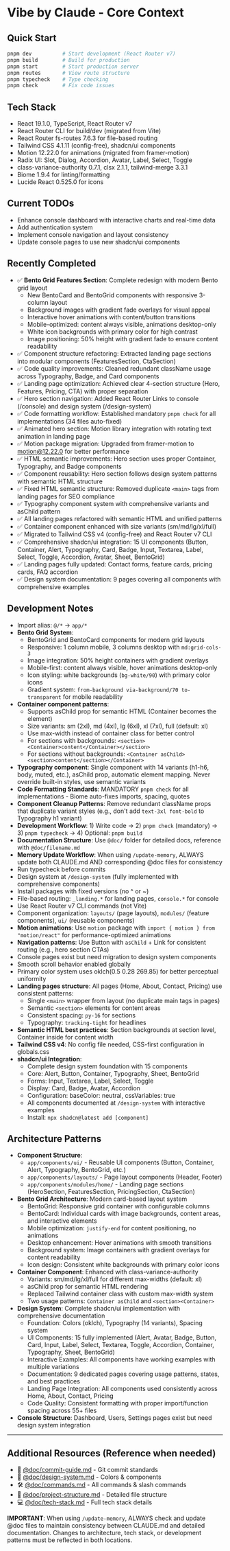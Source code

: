 # Vibe by Claude - Core Context

## Quick Start
```bash
pnpm dev          # Start development (React Router v7)
pnpm build        # Build for production
pnpm start        # Start production server
pnpm routes       # View route structure
pnpm typecheck    # Type checking
pnpm check        # Fix code issues
```

## Tech Stack
- React 19.1.0, TypeScript, React Router v7
- React Router CLI for build/dev (migrated from Vite)
- React Router fs-routes 7.6.3 for file-based routing
- Tailwind CSS 4.1.11 (config-free), shadcn/ui components
- Motion 12.22.0 for animations (migrated from framer-motion)
- Radix UI: Slot, Dialog, Accordion, Avatar, Label, Select, Toggle
- class-variance-authority 0.7.1, clsx 2.1.1, tailwind-merge 3.3.1
- Biome 1.9.4 for linting/formatting
- Lucide React 0.525.0 for icons

## Current TODOs
- Enhance console dashboard with interactive charts and real-time data
- Add authentication system
- Implement console navigation and layout consistency
- Update console pages to use new shadcn/ui components

## Recently Completed
- ✅ **Bento Grid Features Section**: Complete redesign with modern Bento grid layout
  - New BentoCard and BentoGrid components with responsive 3-column layout
  - Background images with gradient fade overlays for visual appeal
  - Interactive hover animations with content/button transitions
  - Mobile-optimized: content always visible, animations desktop-only
  - White icon backgrounds with primary color for high contrast
  - Image positioning: 50% height with gradient fade to ensure content readability
- ✅ Component structure refactoring: Extracted landing page sections into modular components (FeaturesSection, CtaSection)
- ✅ Code quality improvements: Cleaned redundant className usage across Typography, Badge, and Card components
- ✅ Landing page optimization: Achieved clear 4-section structure (Hero, Features, Pricing, CTA) with proper separation
- ✅ Hero section navigation: Added React Router Links to console (/console) and design system (/design-system)
- ✅ Code formatting workflow: Established mandatory `pnpm check` for all implementations (34 files auto-fixed)
- ✅ Animated hero section: Motion library integration with rotating text animation in landing page
- ✅ Motion package migration: Upgraded from framer-motion to motion@12.22.0 for better performance
- ✅ HTML semantic improvements: Hero section uses proper Container, Typography, and Badge components
- ✅ Component reusability: Hero section follows design system patterns with semantic HTML structure
- ✅ Fixed HTML semantic structure: Removed duplicate `<main>` tags from landing pages for SEO compliance
- ✅ Typography component system with comprehensive variants and asChild pattern
- ✅ All landing pages refactored with semantic HTML and unified patterns
- ✅ Container component enhanced with size variants (sm/md/lg/xl/full)
- ✅ Migrated to Tailwind CSS v4 (config-free) and React Router v7 CLI
- ✅ Comprehensive shadcn/ui integration: 15 UI components (Button, Container, Alert, Typography, Card, Badge, Input, Textarea, Label, Select, Toggle, Accordion, Avatar, Sheet, BentoGrid)
- ✅ Landing pages fully updated: Contact forms, feature cards, pricing cards, FAQ accordion
- ✅ Design system documentation: 9 pages covering all components with comprehensive examples

## Development Notes
- Import alias: `@/*` → `app/*`
- **Bento Grid System**: 
  - BentoGrid and BentoCard components for modern grid layouts
  - Responsive: 1 column mobile, 3 columns desktop with `md:grid-cols-3`
  - Image integration: 50% height containers with gradient overlays
  - Mobile-first: content always visible, hover animations desktop-only
  - Icon styling: white backgrounds (`bg-white/90`) with primary color icons
  - Gradient system: `from-background via-background/70 to-transparent` for mobile readability
- **Container component patterns**: 
  - Supports asChild prop for semantic HTML (Container becomes the element)
  - Size variants: sm (2xl), md (4xl), lg (6xl), xl (7xl), full (default: xl)
  - Use max-width instead of container class for better control
  - For sections with backgrounds: `<section><Container>content</Container></section>`
  - For sections without backgrounds: `<Container asChild><section>content</section></Container>`
- **Typography component**: Single component with 14 variants (h1-h6, body, muted, etc.), asChild prop, automatic element mapping. Never override built-in styles, use semantic variants
- **Code Formatting Standards**: MANDATORY `pnpm check` for all implementations - Biome auto-fixes imports, spacing, quotes
- **Component Cleanup Patterns**: Remove redundant className props that duplicate variant styles (e.g., don't add `text-3xl font-bold` to Typography h1 variant)
- **Development Workflow**: 1) Write code → 2) `pnpm check` (mandatory) → 3) `pnpm typecheck` → 4) Optional: `pnpm build`
- **Documentation Structure**: Use `@doc/` folder for detailed docs, reference with `@doc/filename.md`
- **Memory Update Workflow**: When using `/update-memory`, ALWAYS update both CLAUDE.md AND corresponding @doc files for consistency
- Run typecheck before commits
- Design system at `/design-system` (fully implemented with comprehensive components)
- Install packages with fixed versions (no ^ or ~)
- File-based routing: `_landing.*` for landing pages, `console.*` for console
- Use React Router v7 CLI commands (not Vite)
- Component organization: `layouts/` (page layouts), `modules/` (feature components), `ui/` (reusable components)
- **Motion animations**: Use `motion` package with `import { motion } from "motion/react"` for performance-optimized animations
- **Navigation patterns**: Use Button with `asChild` + Link for consistent routing (e.g., hero section CTAs)
- Console pages exist but need migration to design system components
- Smooth scroll behavior enabled globally
- Primary color system uses oklch(0.5 0.28 269.85) for better perceptual uniformity
- **Landing pages structure**: All pages (Home, About, Contact, Pricing) use consistent patterns:
  - Single `<main>` wrapper from layout (no duplicate main tags in pages)
  - Semantic `<section>` elements for content areas
  - Consistent spacing: `py-16` for sections
  - Typography: `tracking-tight` for headlines
- **Semantic HTML best practices**: Section backgrounds at section level, Container inside for content width
- **Tailwind CSS v4**: No config file needed, CSS-first configuration in globals.css
- **shadcn/ui Integration**: 
  - Complete design system foundation with 15 components
  - Core: Alert, Button, Container, Typography, Sheet, BentoGrid
  - Forms: Input, Textarea, Label, Select, Toggle
  - Display: Card, Badge, Avatar, Accordion
  - Configuration: baseColor: neutral, cssVariables: true
  - All components documented at `/design-system` with interactive examples
  - Install: `npx shadcn@latest add [component]`

## Architecture Patterns
- **Component Structure**: 
  - `app/components/ui/` - Reusable UI components (Button, Container, Alert, Typography, BentoGrid, etc.)
  - `app/components/layouts/` - Page layout components (Header, Footer)
  - `app/components/modules/home/` - Landing page sections (HeroSection, FeaturesSection, PricingSection, CtaSection)
- **Bento Grid Architecture**: Modern card-based layout system
  - BentoGrid: Responsive grid container with configurable columns
  - BentoCard: Individual cards with image backgrounds, content areas, and interactive elements
  - Mobile optimization: `justify-end` for content positioning, no animations
  - Desktop enhancement: Hover animations with smooth transitions
  - Background system: Image containers with gradient overlays for content readability
  - Icon design: Consistent white backgrounds with primary color icons
- **Container Component**: Enhanced with class-variance-authority
  - Variants: sm/md/lg/xl/full for different max-widths (default: xl)
  - asChild prop for semantic HTML rendering
  - Replaced Tailwind container class with custom max-width system
  - Two usage patterns: `Container asChild` and `<section><Container>`
- **Design System**: Complete shadcn/ui implementation with comprehensive documentation
  - Foundation: Colors (oklch), Typography (14 variants), Spacing system
  - UI Components: 15 fully implemented (Alert, Avatar, Badge, Button, Card, Input, Label, Select, Textarea, Toggle, Accordion, Container, Typography, Sheet, BentoGrid)
  - Interactive Examples: All components have working examples with multiple variations
  - Documentation: 9 dedicated pages covering usage patterns, states, and best practices
  - Landing Page Integration: All components used consistently across Home, About, Contact, Pricing
  - Code Quality: Consistent formatting with proper import/function spacing across 55+ files
- **Console Structure**: Dashboard, Users, Settings pages exist but need design system integration

---

## Additional Resources (Reference when needed)
- 📝 [@doc/commit-guide.md](@doc/commit-guide.md) - Git commit standards
- 🎨 [@doc/design-system.md](@doc/design-system.md) - Colors & components
- 🛠️ [@doc/commands.md](@doc/commands.md) - All commands & slash commands
- 📁 [@doc/project-structure.md](@doc/project-structure.md) - Detailed file structure
- 💻 [@doc/tech-stack.md](@doc/tech-stack.md) - Full tech stack details

**IMPORTANT**: When using `/update-memory`, ALWAYS check and update @doc files to maintain consistency between CLAUDE.md and detailed documentation. Changes to architecture, tech stack, or development patterns must be reflected in both locations.